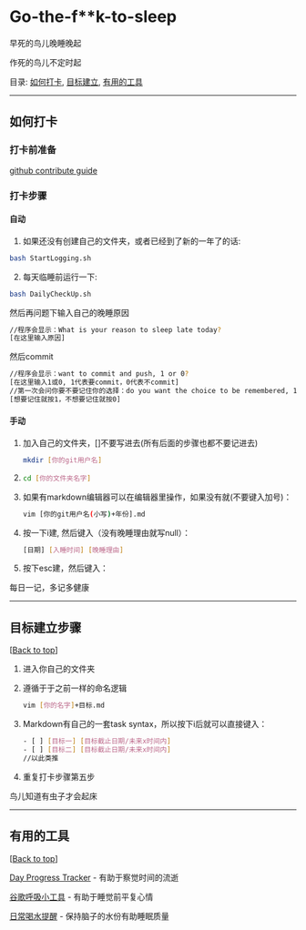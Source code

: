 # Go-the-f**k-to-sleep
早死的鸟儿晚睡晚起

作死的鸟儿不定时起

目录: [如何打卡](#如何打卡), [目标建立](#目标建立步骤), [有用的工具](#有用的工具) 

---

## 如何打卡
### 打卡前准备

[github contribute guide](https://www.dataschool.io/how-to-contribute-on-github/)

### 打卡步骤

#### 自动

1. 如果还没有创建自己的文件夹，或者已经到了新的一年了的话:

```bash
bash StartLogging.sh
```

2. 每天临睡前运行一下:

```bash
bash DailyCheckUp.sh
```

然后再问题下输入自己的晚睡原因

```bash
//程序会显示：What is your reason to sleep late today?
[在这里输入原因]
```

然后commit

```bash
//程序会显示：want to commit and push, 1 or 0?
[在这里输入1或0, 1代表要commit，0代表不commit]
//第一次会问你要不要记住你的选择：do you want the choice to be remembered, 1 or 0?
[想要记住就按1，不想要记住就按0]
```

#### 手动

1. 加入自己的文件夹，[]不要写进去(所有后面的步骤也都不要记进去)

   ```bash
   mkdir [你的git用户名]
   ```

2. ```bash
   cd [你的文件夹名字]
   ```

3. 如果有markdown编辑器可以在编辑器里操作，如果没有就(不要键入加号)：
   ```bash
   vim [你的git用户名(小写)+年份].md
   ```

4. 按一下i建, 然后键入（没有晚睡理由就写null）：
   ```bash 
   [日期] [入睡时间] [晚睡理由]
   ```

5. 按下esc建，然后键入：
   

每日一记，多记多健康

---

## 目标建立步骤

[[Back to top](#如何打卡)]


1. 进入你自己的文件夹

2. 遵循于于之前一样的命名逻辑
   ```bash
   vim [你的名字]+目标.md
   ```
   
3. Markdown有自己的一套task syntax，所以按下i后就可以直接键入：
   ```bash
   - [ ] [目标一] [目标截止日期/未来x时间内]
   - [ ] [目标二] [目标截止日期/未来x时间内]
   //以此类推
   ```
   
4. 重复打卡步骤第五步

鸟儿知道有虫子才会起床

---

## 有用的工具

[[Back to top](#如何打卡)]

[Day Progress Tracker](https://github.com/tiaod/day-progress) - 有助于察觉时间的流逝

[谷歌呼吸小工具](https://www.google.com/search?q=breathing+exercise&sxsrf=APq-WBsjKHnYEkpUGB3_BJ1SPv_F_8tAGg%3A1646711072741&ei=INEmYu_2LOLK0PEPn4WCuAc&oq=breathign+exc&gs_lcp=Cgdnd3Mtd2l6EAEYADIHCCMQsQIQJzIECAAQCjIECAAQCjIECAAQCjIECAAQCjIECAAQCjIECAAQCjIECAAQCjIECAAQCjIECAAQCjoECCMQJzoGCAAQChBDOgUIABCRAjoHCC4Q1AIQQzoFCC4QkQI6BAgAEEM6DgguEIAEELEDEMcBEKMCOggILhCABBCxAzoKCC4QsQMQ1AIQQzoECC4QQzoLCAAQgAQQsQMQyQM6BQgAEJIDOgcIABCxAxBDOggIABCABBCxAzoLCC4QgAQQxwEQrwE6CwgAEIAEELEDEIMBOgUIABCxAzoFCAAQgAQ6CAgAELEDEJECOgcIABCxAxAKOgcIABCABBAKSgQIQRgASgQIRhgAUABYkg5gnhhoAXABeACAAXOIAdwJkgEEMTIuMpgBAKABAcABAQ&sclient=gws-wiz) - 有助于睡觉前平复心情

[日常喝水提醒](https://github.com/mollydl/drink-water) - 保持脑子的水份有助睡眠质量

